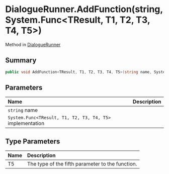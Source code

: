 # DialogueRunner.AddFunction(string,System.Func<TResult, T1, T2, T3, T4, T5>)

Method in [DialogueRunner](api/csharp/yarn.unity.dialoguerunner.md)

## Summary



```csharp
public void AddFunction<TResult, T1, T2, T3, T4, T5>(string name, System.Func<TResult, T1, T2, T3, T4, T5> implementation)
```

## Parameters

|Name|Description|
|:---|:---|
|`string` name||
|`System.Func<TResult, T1, T2, T3, T4, T5>` implementation||

## Type Parameters

|Name|Description|
|:---|:---|
|T5|The type of the fifth parameter to the function.|

